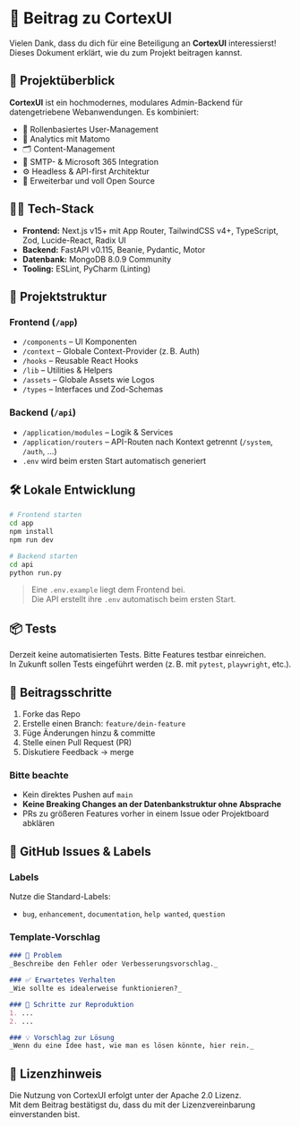 # 🤝 Beitrag zu CortexUI

Vielen Dank, dass du dich für eine Beteiligung an **CortexUI** interessierst! Dieses Dokument erklärt, wie du zum Projekt beitragen kannst.

## 📘 Projektüberblick

**CortexUI** ist ein hochmodernes, modulares Admin-Backend für datengetriebene Webanwendungen. Es kombiniert:

- 🔐 Rollenbasiertes User-Management
- 🧠 Analytics mit Matomo
- 🗂 Content-Management
- 📧 SMTP- & Microsoft 365 Integration
- ⚙️ Headless & API-first Architektur
- 🧩 Erweiterbar und voll Open Source

## 🧑‍💻 Tech-Stack

- **Frontend:** Next.js v15+ mit App Router, TailwindCSS v4+, TypeScript, Zod, Lucide-React, Radix UI
- **Backend:** FastAPI v0.115, Beanie, Pydantic, Motor
- **Datenbank:** MongoDB 8.0.9 Community
- **Tooling:** ESLint, PyCharm (Linting)

## 🚀 Projektstruktur

### Frontend (`/app`)
- `/components` – UI Komponenten
- `/context` – Globale Context-Provider (z. B. Auth)
- `/hooks` – Reusable React Hooks
- `/lib` – Utilities & Helpers
- `/assets` – Globale Assets wie Logos
- `/types` – Interfaces und Zod-Schemas

### Backend (`/api`)
- `/application/modules` – Logik & Services
- `/application/routers` – API-Routen nach Kontext getrennt (`/system`, `/auth`, …)
- `.env` wird beim ersten Start automatisch generiert

## 🛠 Lokale Entwicklung

```bash
# Frontend starten
cd app
npm install
npm run dev

# Backend starten
cd api
python run.py
```

> Eine `.env.example` liegt dem Frontend bei.  
> Die API erstellt ihre `.env` automatisch beim ersten Start.  

## 📦 Tests

Derzeit keine automatisierten Tests. Bitte Features testbar einreichen.  
In Zukunft sollen Tests eingeführt werden (z. B. mit `pytest`, `playwright`, etc.).

## 🧭 Beitragsschritte

1. Forke das Repo
2. Erstelle einen Branch: `feature/dein-feature`
3. Füge Änderungen hinzu & committe
4. Stelle einen Pull Request (PR)
5. Diskutiere Feedback → merge

### Bitte beachte

- Kein direktes Pushen auf `main`
- **Keine Breaking Changes an der Datenbankstruktur ohne Absprache**
- PRs zu größeren Features vorher in einem Issue oder Projektboard abklären

## 🧩 GitHub Issues & Labels

### Labels
Nutze die Standard-Labels:
- `bug`, `enhancement`, `documentation`, `help wanted`, `question`

### Template-Vorschlag
```md
### 🐞 Problem
_Beschreibe den Fehler oder Verbesserungsvorschlag._

### ✅ Erwartetes Verhalten
_Wie sollte es idealerweise funktionieren?_

### 🧪 Schritte zur Reproduktion
1. ...
2. ...

### 💡 Vorschlag zur Lösung
_Wenn du eine Idee hast, wie man es lösen könnte, hier rein._
```

## 📜 Lizenzhinweis

Die Nutzung von CortexUI erfolgt unter der Apache 2.0 Lizenz.  
Mit dem Beitrag bestätigst du, dass du mit der Lizenzvereinbarung einverstanden bist.